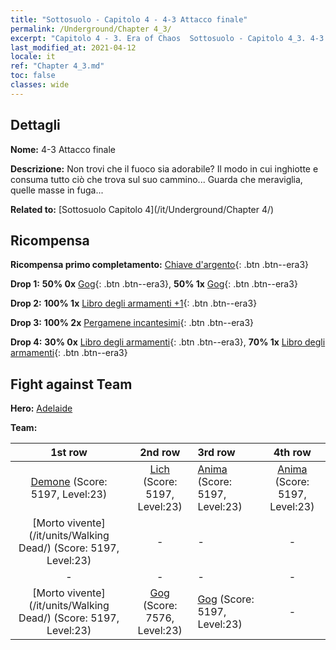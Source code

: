 ```yaml
---
title: "Sottosuolo - Capitolo 4 - 4-3 Attacco finale"
permalink: /Underground/Chapter 4_3/
excerpt: "Capitolo 4 - 3. Era of Chaos  Sottosuolo - Capitolo 4_3. 4-3 Attacco finale"
last_modified_at: 2021-04-12
locale: it
ref: "Chapter 4_3.md"
toc: false
classes: wide
---
```


## Dettagli

 **Nome:** 4-3 Attacco finale

 **Descrizione:** Non trovi che il fuoco sia adorabile? Il modo in cui inghiotte e consuma tutto ciò che trova sul suo cammino... Guarda che meraviglia, quelle masse in fuga...

 **Related to:** [Sottosuolo Capitolo 4](/it/Underground/Chapter 4/)

## Ricompensa

 **Ricompensa primo completamento:** [Chiave d'argento](/it/Items/con_693/){: .btn .btn--era3}

 **Drop 1:** **50% 0x** [Gog](/it/Items/unt_227/){: .btn .btn--era3}, **50% 1x** [Gog](/it/Items/unt_227/){: .btn .btn--era3}

 **Drop 2:** **100% 1x** [Libro degli armamenti +1](/it/Items/mat_25/){: .btn .btn--era3}

 **Drop 3:** **100% 2x** [Pergamene incantesimi](/it/Items/con_694/){: .btn .btn--era3}

 **Drop 4:** **30% 0x** [Libro degli armamenti](/it/Items/mat_18/){: .btn .btn--era3}, **70% 1x** [Libro degli armamenti](/it/Items/mat_18/){: .btn .btn--era3}


## Fight against Team
 **Hero:** [Adelaide](/it/heroes/Adelaide/)

 **Team:**


  | 1st row | 2nd row | 3rd row | 4th row |
  |:----:|:----:|:----|:----:|
  | [Demone](/it/units/Demon/) (Score: 5197, Level:23)  | [Lich](/it/units/Lich/) (Score: 5197, Level:23)  | [Anima](/it/units/Wight/) (Score: 5197, Level:23)  | [Anima](/it/units/Wight/) (Score: 5197, Level:23)  |
  | [Morto vivente](/it/units/Walking Dead/) (Score: 5197, Level:23)  | - | - | - |
  | - | - | - | - |
  | [Morto vivente](/it/units/Walking Dead/) (Score: 5197, Level:23)  | [Gog](/it/units/Gog/) (Score: 7576, Level:23)  | [Gog](/it/units/Gog/) (Score: 5197, Level:23)  | - |


